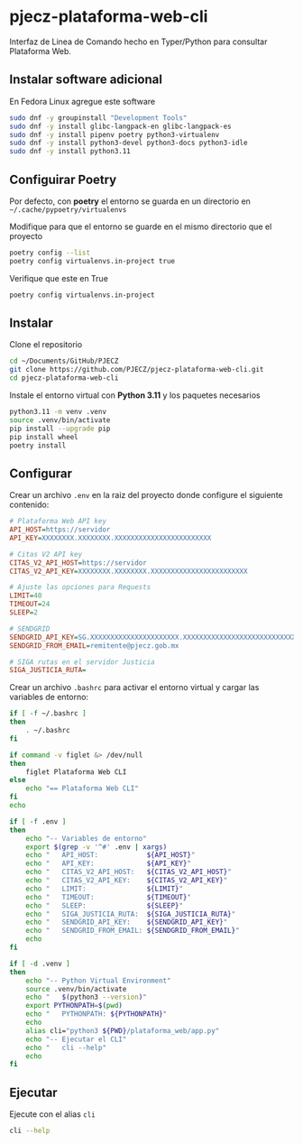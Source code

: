 # pjecz-plataforma-web-cli

Interfaz de Linea de Comando hecho en Typer/Python para consultar Plataforma Web.

## Instalar software adicional

En Fedora Linux agregue este software

```bash
sudo dnf -y groupinstall "Development Tools"
sudo dnf -y install glibc-langpack-en glibc-langpack-es
sudo dnf -y install pipenv poetry python3-virtualenv
sudo dnf -y install python3-devel python3-docs python3-idle
sudo dnf -y install python3.11
```

## Configuirar Poetry

Por defecto, con **poetry** el entorno se guarda en un directorio en `~/.cache/pypoetry/virtualenvs`

Modifique para que el entorno se guarde en el mismo directorio que el proyecto

```bash
poetry config --list
poetry config virtualenvs.in-project true
```

Verifique que este en True

```bash
poetry config virtualenvs.in-project
```

## Instalar

Clone el repositorio

```bash
cd ~/Documents/GitHub/PJECZ
git clone https://github.com/PJECZ/pjecz-plataforma-web-cli.git
cd pjecz-plataforma-web-cli
```

Instale el entorno virtual con **Python 3.11** y los paquetes necesarios

```bash
python3.11 -m venv .venv
source .venv/bin/activate
pip install --upgrade pip
pip install wheel
poetry install
```

## Configurar

Crear un archivo `.env` en la raiz del proyecto donde configure el siguiente contenido:

```ini
# Plataforma Web API key
API_HOST=https://servidor
API_KEY=XXXXXXXX.XXXXXXXX.XXXXXXXXXXXXXXXXXXXXXXXX

# Citas V2 API key
CITAS_V2_API_HOST=https://servidor
CITAS_V2_API_KEY=XXXXXXXX.XXXXXXXX.XXXXXXXXXXXXXXXXXXXXXXXX

# Ajuste las opciones para Requests
LIMIT=40
TIMEOUT=24
SLEEP=2

# SENDGRID
SENDGRID_API_KEY=SG.XXXXXXXXXXXXXXXXXXXXXX.XXXXXXXXXXXXXXXXXXXXXXXXXXXXXXXXXXXXXXXXXXX
SENDGRID_FROM_EMAIL=remitente@pjecz.gob.mx

# SIGA rutas en el servidor Justicia
SIGA_JUSTICIA_RUTA=
```

Crear un archivo `.bashrc` para activar el entorno virtual y cargar las variables de entorno:

```bash
if [ -f ~/.bashrc ]
then
    . ~/.bashrc
fi

if command -v figlet &> /dev/null
then
    figlet Plataforma Web CLI
else
    echo "== Plataforma Web CLI"
fi
echo

if [ -f .env ]
then
    echo "-- Variables de entorno"
    export $(grep -v '^#' .env | xargs)
    echo "   API_HOST:            ${API_HOST}"
    echo "   API_KEY:             ${API_KEY}"
    echo "   CITAS_V2_API_HOST:   ${CITAS_V2_API_HOST}"
    echo "   CITAS_V2_API_KEY:    ${CITAS_V2_API_KEY}"
    echo "   LIMIT:               ${LIMIT}"
    echo "   TIMEOUT:             ${TIMEOUT}"
    echo "   SLEEP:               ${SLEEP}"
    echo "   SIGA_JUSTICIA_RUTA:  ${SIGA_JUSTICIA_RUTA}"
    echo "   SENDGRID_API_KEY:    ${SENDGRID_API_KEY}"
    echo "   SENDGRID_FROM_EMAIL: ${SENDGRID_FROM_EMAIL}"
    echo
fi

if [ -d .venv ]
then
    echo "-- Python Virtual Environment"
    source .venv/bin/activate
    echo "   $(python3 --version)"
    export PYTHONPATH=$(pwd)
    echo "   PYTHONPATH: ${PYTHONPATH}"
    echo
    alias cli="python3 ${PWD}/plataforma_web/app.py"
    echo "-- Ejecutar el CLI"
    echo "   cli --help"
    echo
fi
```

## Ejecutar

Ejecute con el alias `cli`

```bash
cli --help
```
